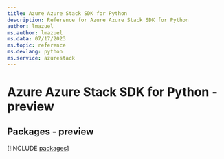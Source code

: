 ```yaml
---
title: Azure Azure Stack SDK for Python
description: Reference for Azure Azure Stack SDK for Python
author: lmazuel
ms.author: lmazuel
ms.data: 07/17/2023
ms.topic: reference
ms.devlang: python
ms.service: azurestack
---
```

# Azure Azure Stack SDK for Python - preview
## Packages - preview
[!INCLUDE [packages](azure-stack-index.md)]